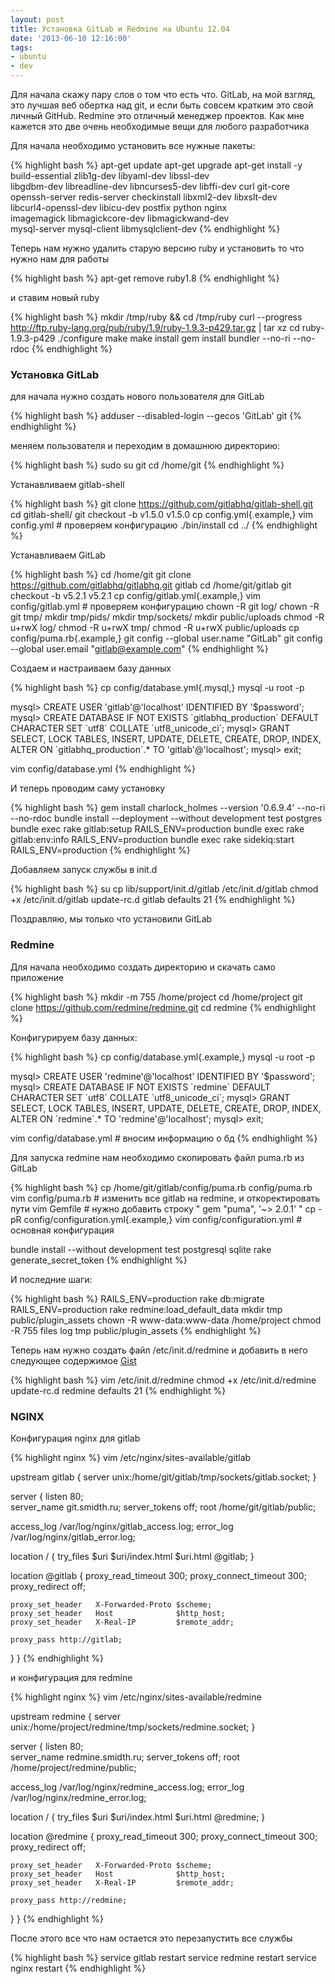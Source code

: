 ```yaml
---
layout: post
title: Установка GitLab и Redmine на Ubuntu 12.04
date: '2013-06-10 12:16:00'
tags:
- ubuntu
- dev
---
```


Для начала скажу пару слов о том что есть что. GitLab, на мой взгляд, это лучшая веб обертка над git, и если быть совсем кратким это свой личный GitHub. Redmine это отличный менеджер проектов. Как мне кажется это две очень необходимые вещи для любого разработчика
<!--more-->
Для начала необходимо установить все нужные пакеты:

{% highlight bash %}
apt-get update
apt-get upgrade
apt-get install -y build-essential zlib1g-dev libyaml-dev libssl-dev \
libgdbm-dev libreadline-dev libncurses5-dev libffi-dev curl git-core \
openssh-server redis-server checkinstall libxml2-dev libxslt-dev \
libcurl4-openssl-dev libicu-dev postfix python nginx \
imagemagick  libmagickcore-dev libmagickwand-dev \
mysql-server mysql-client libmysqlclient-dev
{% endhighlight %}

Теперь нам нужно удалить старую версию ruby и установить то что нужно нам для работы

{% highlight bash %}
apt-get remove ruby1.8
{% endhighlight %}

и ставим новый ruby

{% highlight bash %}
mkdir /tmp/ruby && cd /tmp/ruby
curl --progress http://ftp.ruby-lang.org/pub/ruby/1.9/ruby-1.9.3-p429.tar.gz | tar xz
cd ruby-1.9.3-p429
./configure
make
make install
gem install bundler --no-ri --no-rdoc
{% endhighlight %}

### Установка GitLab

для начала нужно создать нового пользователя для GitLab

{% highlight bash %}
adduser --disabled-login --gecos 'GitLab' git
{% endhighlight %}

меняем пользователя и переходим в домашнюю директорию:

{% highlight bash %}
sudo su git
cd /home/git
{% endhighlight %}

Устанавливаем gitlab-shell

{% highlight bash %}
git clone https://github.com/gitlabhq/gitlab-shell.git
cd gitlab-shell/
git checkout -b v1.5.0 v1.5.0
cp config.yml{.example,}
vim config.yml # проверяем конфигурацию
./bin/install
cd ../
{% endhighlight %}

Устанавливаем GitLab

{% highlight bash %}
cd /home/git
git clone https://github.com/gitlabhq/gitlabhq.git gitlab
cd /home/git/gitlab
git checkout -b v5.2.1 v5.2.1
cp config/gitlab.yml{.example,}
vim config/gitlab.yml # проверяем конфигурацию
chown -R git log/
chown -R git tmp/
mkdir tmp/pids/
mkdir tmp/sockets/
mkdir public/uploads
chmod -R u+rwX  log/
chmod -R u+rwX  tmp/
chmod -R u+rwX  public/uploads
cp config/puma.rb{.example,}
git config --global user.name "GitLab"
git config --global user.email "gitlab@example.com"
{% endhighlight %}

Создаем и настраиваем базу данных

{% highlight bash %}
cp config/database.yml{.mysql,}
mysql -u root -p

mysql> CREATE USER 'gitlab'@'localhost' IDENTIFIED BY '$password';
mysql> CREATE DATABASE IF NOT EXISTS &#96;gitlabhq_production&#96; DEFAULT CHARACTER SET &#96;utf8&#96; COLLATE &#96;utf8_unicode_ci&#96;;
mysql> GRANT SELECT, LOCK TABLES, INSERT, UPDATE, DELETE, CREATE, DROP, INDEX, ALTER ON &#96;gitlabhq_production&#96;.* TO 'gitlab'@'localhost';
mysql> exit;

vim config/database.yml
{% endhighlight %}

И теперь проводим саму установку

{% highlight bash %}
gem install charlock_holmes --version '0.6.9.4' --no-ri --no-rdoc
bundle install --deployment --without development test postgres
bundle exec rake gitlab:setup RAILS_ENV=production
bundle exec rake gitlab:env:info RAILS_ENV=production
bundle exec rake sidekiq:start RAILS_ENV=production
{% endhighlight %}

Добавляем запуск службы в init.d

{% highlight bash %}
su
cp lib/support/init.d/gitlab /etc/init.d/gitlab
chmod +x /etc/init.d/gitlab
update-rc.d gitlab defaults 21
{% endhighlight %}

Поздравляю, мы только что установили GitLab

### Redmine

Для начала необходимо создать директорию и скачать само приложение

{% highlight bash %}
mkdir -m 755 /home/project
cd /home/project
git clone https://github.com/redmine/redmine.git
cd redmine
{% endhighlight %}

Конфигурируем базу данных:

{% highlight bash %}
cp config/database.yml{.example,}
mysql -u root -p

mysql> CREATE USER 'redmine'@'localhost' IDENTIFIED BY '$password';
mysql> CREATE DATABASE IF NOT EXISTS &#96;redmine&#96; DEFAULT CHARACTER SET &#96;utf8&#96; COLLATE &#96;utf8_unicode_ci&#96;;
mysql> GRANT SELECT, LOCK TABLES, INSERT, UPDATE, DELETE, CREATE, DROP, INDEX, ALTER ON &#96;redmine&#96;.* TO 'redmine'@'localhost';
mysql> exit;

vim config/database.yml # вносим информацию о бд
{% endhighlight %}

Для запуска redmine нам необходимо скопировать файл puma.rb из GitLab

{% highlight bash %}
cp /home/git/gitlab/config/puma.rb config/puma.rb
vim config/puma.rb # изменить все gitlab на redmine, и откоректировать пути
vim Gemfile # нужно добавить строку " gem "puma", '~> 2.0.1' "
cp -pR config/configuration.yml{.example,}
vim config/configuration.yml # основная конфигурация

bundle install --without development test postgresql sqlite
rake generate_secret_token
{% endhighlight %}

И последние шаги:

{% highlight bash %}
RAILS_ENV=production rake db:migrate
RAILS_ENV=production rake redmine:load_default_data
mkdir tmp public/plugin_assets
chown -R www-data:www-data /home/project
chmod -R 755 files log tmp public/plugin_assets
{% endhighlight %}

Теперь нам нужно создать файл /etc/init.d/redmine и добавить в него следующее содержимое <a href="https://gist.github.com/vahaah/6146231">Gist</a>

{% highlight bash %}
vim /etc/init.d/redmine
chmod +x /etc/init.d/redmine
update-rc.d redmine defaults 21
{% endhighlight %}

### NGINX

Конфигурация nginx для gitlab

{% highlight nginx %}
vim /etc/nginx/sites-available/gitlab


upstream gitlab {
  server unix:/home/git/gitlab/tmp/sockets/gitlab.socket;
}

server {
  listen 80;         
  server_name git.smidth.ru;
  server_tokens off;
  root /home/git/gitlab/public;

  access_log  /var/log/nginx/gitlab_access.log;
  error_log   /var/log/nginx/gitlab_error.log;

  location / {
    try_files $uri $uri/index.html $uri.html @gitlab;
  }

  location @gitlab {
    proxy_read_timeout 300;
    proxy_connect_timeout 300;
    proxy_redirect     off;

    proxy_set_header   X-Forwarded-Proto $scheme;
    proxy_set_header   Host              $http_host;
    proxy_set_header   X-Real-IP         $remote_addr;

    proxy_pass http://gitlab;
  }
}
{% endhighlight %}

и конфигурация для redmine

{% highlight nginx %}
vim /etc/nginx/sites-available/redmine


upstream redmine {
  server unix:/home/project/redmine/tmp/sockets/redmine.socket;
}

server {
  listen 80;         
  server_name redmine.smidth.ru;
  server_tokens off;
  root /home/project/redmine/public;

  access_log  /var/log/nginx/redmine_access.log;
  error_log   /var/log/nginx/redmine_error.log;

  location / {
    try_files $uri $uri/index.html $uri.html @redmine;
  }

  location @redmine {
    proxy_read_timeout 300;
    proxy_connect_timeout 300;
    proxy_redirect     off;

    proxy_set_header   X-Forwarded-Proto $scheme;
    proxy_set_header   Host              $http_host;
    proxy_set_header   X-Real-IP         $remote_addr;

    proxy_pass http://redmine;
  }
}
{% endhighlight %}

После этого все что нам остается это перезапустить все службы

{% highlight bash %}
service gitlab restart
service redmine restart
service nginx restart
{% endhighlight %}
